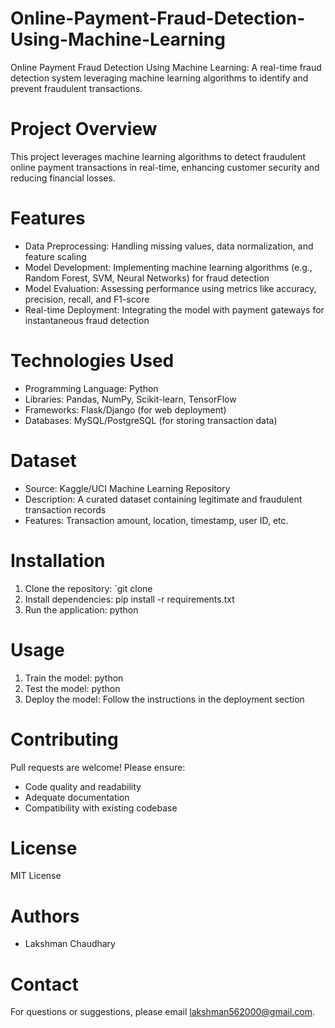 # Online-Payment-Fraud-Detection-Using-Machine-Learning
Online Payment Fraud Detection Using Machine Learning: A real-time fraud detection system leveraging machine learning algorithms to identify and prevent fraudulent transactions.

# Project Overview

This project leverages machine learning algorithms to detect fraudulent online payment transactions in real-time, enhancing customer security and reducing financial losses.

# Features

- Data Preprocessing: Handling missing values, data normalization, and feature scaling
- Model Development: Implementing machine learning algorithms (e.g., Random Forest, SVM, Neural Networks) for fraud detection
- Model Evaluation: Assessing performance using metrics like accuracy, precision, recall, and F1-score
- Real-time Deployment: Integrating the model with payment gateways for instantaneous fraud detection

# Technologies Used

- Programming Language: Python
- Libraries: Pandas, NumPy, Scikit-learn, TensorFlow
- Frameworks: Flask/Django (for web deployment)
- Databases: MySQL/PostgreSQL (for storing transaction data)

# Dataset

- Source: Kaggle/UCI Machine Learning Repository
- Description: A curated dataset containing legitimate and fraudulent transaction records
- Features: Transaction amount, location, timestamp, user ID, etc.

# Installation

1. Clone the repository: `git clone
2. Install dependencies: pip install -r requirements.txt
3. Run the application: python

# Usage

1. Train the model: python
2. Test the model: python
3. Deploy the model: Follow the instructions in the deployment section

# Contributing

Pull requests are welcome! Please ensure:

- Code quality and readability
- Adequate documentation
- Compatibility with existing codebase

# License

MIT License

# Authors

- Lakshman Chaudhary

# Contact

For questions or suggestions, please email lakshman562000@gmail.com.
